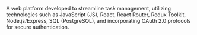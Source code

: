 A web platform developed to streamline task management, utilizing technologies such as JavaScript (JS), React, React Router, Redux Toolkit, Node.js/Express, SQL (PostgreSQL), and incorporating OAuth 2.0 protocols for secure authentication.
